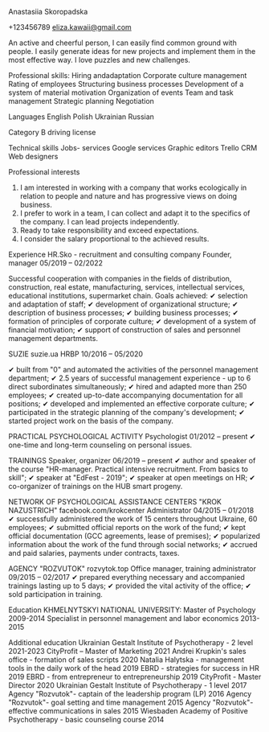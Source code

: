 Anastasiia Skoropadska

+123456789 eliza.kawaii@gmail.com

An active and cheerful person, I can easily find common ground with people. I easily generate ideas for new projects and implement them in the most effective way. I love puzzles and new challenges.

Professional skills:
Hiring andadaptation
Corporate culture management
Rating of employees 
Structuring business processes 
Development of a system of material motivation
Organization of events
Team and task management
Strategic planning
Negotiation
 
Languages
English
Polish
Ukrainian
Russian
 
Category B driving license

Technical skills
Jobs- services
Google services
Graphic editors
Trello
CRM
Web designers

Professional interests
1. I am interested in working with a company that works ecologically in relation to people and nature and has progressive views on doing business.
2. I prefer to work in a team, I can collect and adapt it to the specifics of the company. I can lead projects independently.
3. Ready to take responsibility and exceed expectations.
4. I consider the salary proportional to the achieved results.
 

Experience
HR.Sko - recruitment and consulting company
Founder, manager
05/2019 – 02/2022

Successful cooperation with companies in the fields of distribution, construction, real estate, manufacturing, services, intellectual services, educational institutions, supermarket chain.
Goals achieved:
✔ selection and adaptation of staff;
✔ development of organizational structure;
✔ description of business processes;
✔ building business processes;
✔ formation of principles of corporate culture;
✔ development of a system of financial motivation;
✔ support of construction of sales and personnel management departments.


SUZIE suzie.ua 
HRBP
10/2016 – 05/2020 

✔ built from "0" and automated the activities of the personnel management
department;
✔ 2.5 years of successful management experience - up to 6 direct subordinates
simultaneously;
✔ hired and adapted more than 250 employees;
✔ created up-to-date accompanying documentation for all positions;
✔ developed and implemented an effective corporate culture;
✔ participated in the strategic planning of the company's development;
✔ started project work on the basis of the company.


PRACTICAL PSYCHOLOGICAL ACTIVITY
Psychologist
01/2012 – present
✔ one-time and long-term counseling on personal issues.


TRAININGS
Speaker, organizer
06/2019 – present
✔ author and speaker of the course "HR-manager. Practical intensive recruitment.
From basics to skill";
✔ speaker at "EdFest - 2019";
✔ speaker at open meetings on HR;
✔ co-organizer of trainings on the HUB smart progeny.


NETWORK OF PSYCHOLOGICAL ASSISTANCE CENTERS "KROK NAZUSTRICH" facebook.com/krokcenter 
Administrator
04/2015 – 01/2018
✔ successfully administered the work of 15 centers throughout Ukraine, 60
employees;
✔ submitted official reports on the work of the fund;
✔ kept official documentation (GCC agreements, lease of premises);
✔ popularized information about the work of the fund through social networks;
✔ accrued and paid salaries, payments under contracts, taxes.


AGENCY "ROZVUTOK" rozvytok.top
Office manager, training administrator
09/2015 – 02/2017
✔ prepared everything necessary and accompanied trainings lasting up to 5 days;
✔ provided the vital activity of the office;
✔ sold participation in training.


Education
KHMELNYTSKYI NATIONAL UNIVERSITY:
Master of Psychology 2009-2014
Specialist in personnel management and labor economics 2013-2015

Additional education 
Ukrainian Gestalt Institute of Psychotherapy - 2 level 2021-2023
CityProfit – Master of Marketing 2021
Andrei Krupkin's sales office - formation of sales scripts 2020
Natalia Halytska - management tools in the daily work of the head 2019
EBRD - strategies for success in HR 2019
EBRD - from entrepreneur to entrepreneurship 2019
CityProfit - Master Director 2020
Ukrainian Gestalt Institute of Psychotherapy - 1 level 2017
Agency "Rozvutok"- captain of the leadership program (LP) 2016
Agency "Rozvutok"- goal setting and time management 2015
Agency "Rozvutok"- effective communications in sales 2015
Wiesbaden Academy of Positive Psychotherapy - basic counseling course 2014
